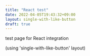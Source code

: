 ```yaml
---
title: "React test"
date: 2022-04-05T19:43:32+09:00
layout: single-with-like-button
draft: true
---
```


test page for React integration

(using 'single-with-like-button' layout)
